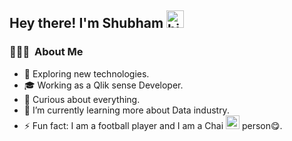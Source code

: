 ## Hey there! I'm Shubham  <img src="https://user-images.githubusercontent.com/1303154/88677602-1635ba80-d120-11ea-84d8-d263ba5fc3c0.gif" width="28px" alt="hi">

<h3> 👨🏻‍💻 &nbsp;About Me </h3>

- 🔭 Exploring new technologies.
- 🎓 Working as a Qlik sense Developer.
- 🤔 Curious about everything.
- 🌱 I’m currently learning more about Data industry.
- ⚡ Fun fact: I am a football player and I am a Chai <img src="http://static.skaip.org/img/emoticons/180x180/f6fcff/chai.gif" width="22px"> person😋.

  
  
<!---
ShubhamAwati/ShubhamAwati is a ✨ special ✨ repository because its `README.md` (this file) appears on your GitHub profile.
You can click the Preview link to take a look at your changes.
--->

